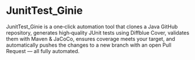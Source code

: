 # JunitTest_Ginie
JunitTest_Ginie is a one‑click automation tool that clones a Java GitHub repository, generates high‑quality JUnit tests using Diffblue Cover, validates them with Maven &amp; JaCoCo, ensures coverage meets your target, and automatically pushes the changes to a new branch with an open Pull Request — all fully automated.
